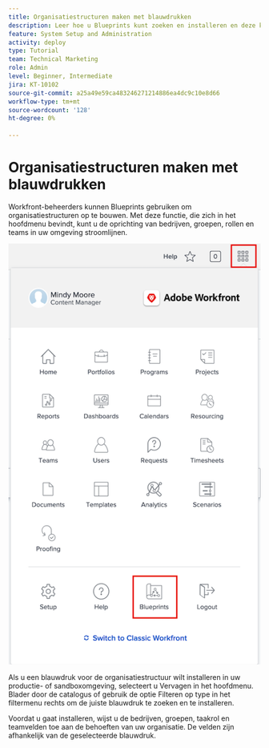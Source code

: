 ```yaml
---
title: Organisatiestructuren maken met blauwdrukken
description: Leer hoe u Blueprints kunt zoeken en installeren en deze kunt toevoegen aan de [!UICONTROL Main Menu] .
feature: System Setup and Administration
activity: deploy
type: Tutorial
team: Technical Marketing
role: Admin
level: Beginner, Intermediate
jira: KT-10102
source-git-commit: a25a49e59ca483246271214886ea4dc9c10e8d66
workflow-type: tm+mt
source-wordcount: '128'
ht-degree: 0%

---
```




# Organisatiestructuren maken met blauwdrukken

Workfront-beheerders kunnen Blueprints gebruiken om organisatiestructuren op te bouwen. Met deze functie, die zich in het hoofdmenu bevindt, kunt u de oprichting van bedrijven, groepen, rollen en teams in uw omgeving stroomlijnen.

![&#x200B; Structuren met [!UICONTROL Blueprints]](assets/BP_orgstructure_01.png)

Als u een blauwdruk voor de organisatiestructuur wilt installeren in uw productie- of sandboxomgeving, selecteert u Vervagen in het hoofdmenu. Blader door de catalogus of gebruik de optie Filteren op type in het filtermenu rechts om de juiste blauwdruk te zoeken en te installeren.

Voordat u gaat installeren, wijst u de bedrijven, groepen, taakrol en teamvelden toe aan de behoeften van uw organisatie. De velden zijn afhankelijk van de geselecteerde blauwdruk.

<!--Note: There are two types of Blueprints—Project Template and Organizational Structure. For more information on using blueprints and steps you need to take following installation, refer to the Blueprints articles.-->
